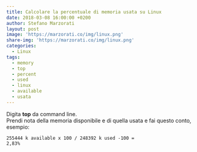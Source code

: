 ```yaml
---
title: Calcolare la percentuale di memoria usata su Linux
date: 2018-03-08 16:00:00 +0200
author: Stefano Marzorati
layout: post
image: 'https://marzorati.co/img/linux.png'
share-img: 'https://marzorati.co/img/linux.png'
categories:
  - Linux
tags:
  - memory
  - top
  - percent
  - used
  - linux
  - available
  - usata
---
```

Digita **top** da command line.   
Prendi nota della memoria disponibile e di quella usata e fai questo conto, esempio:   

<code>255444 k available x 100 / 248392 k used -100 = 2,83%</code>   
